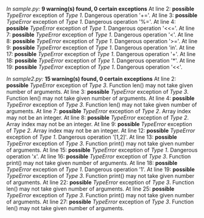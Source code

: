 _In sample.py:_
**9 warning(s) found, 0 certain exceptions**
At line 2: **possible** _TypeError_ exception of _Type 1_. Dangerous operation '+='.
At line 3: **possible** _TypeError_ exception of _Type 1_. Dangerous operation '%='.
At line 4: **possible** _TypeError_ exception of _Type 1_. Dangerous operation '<<='.
At line 7: **possible** _TypeError_ exception of _Type 1_. Dangerous operation '<'.
At line 8: **possible** _TypeError_ exception of _Type 1_. Dangerous operation '>='.
At line 9: **possible** _TypeError_ exception of _Type 1_. Dangerous operation 'in'.
At line 17: **possible** _TypeError_ exception of _Type 1_. Dangerous operation '+'.
At line 18: **possible** _TypeError_ exception of _Type 1_. Dangerous operation '*'.
At line 19: **possible** _TypeError_ exception of _Type 1_. Dangerous operation '<<'.

_In sample2.py:_
**15 warning(s) found, 0 certain exceptions**
At line 2: **possible** _TypeError_ exception of _Type 3_. Function len() may not take given number of arguments.
At line 3: **possible** _TypeError_ exception of _Type 3_. Function len() may not take given number of arguments.
At line 4: **possible** _TypeError_ exception of _Type 3_. Function len() may not take given number of arguments.
At line 7: **possible** _TypeError_ exception of _Type 2_. Array index may not be an integer.
At line 8: **possible** _TypeError_ exception of _Type 2_. Array index may not be an integer.
At line 9: **possible** _TypeError_ exception of _Type 2_. Array index may not be an integer.
At line 12: **possible** _TypeError_ exception of _Type 1_. Dangerous operation '[1,2]'.
At line 13: **possible** _TypeError_ exception of _Type 3_. Function print() may not take given number of arguments.
At line 15: **possible** _TypeError_ exception of _Type 1_. Dangerous operation 'x'.
At line 16: **possible** _TypeError_ exception of _Type 3_. Function print() may not take given number of arguments.
At line 18: **possible** _TypeError_ exception of _Type 1_. Dangerous operation '1'.
At line 19: **possible** _TypeError_ exception of _Type 3_. Function print() may not take given number of arguments.
At line 22: **possible** _TypeError_ exception of _Type 3_. Function len() may not take given number of arguments.
At line 25: **possible** _TypeError_ exception of _Type 3_. Function print() may not take given number of arguments.
At line 27: **possible** _TypeError_ exception of _Type 3_. Function len() may not take given number of arguments.

